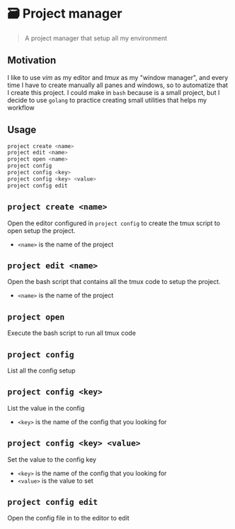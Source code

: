 # 🗃️ Project manager

> A project manager that setup all my environment

## Motivation

I like to use _vim_ as my editor and _tmux_ as my "window manager", and
every time I have to create manually all panes and windows, so to
automatize that I create this project. I could make in `bash`
because is a small project, but I decide to use `golang` to practice
creating small utilities that helps my workflow

## Usage

```bash
project create <name>
project edit <name>
project open <name>
project config
project config <key>
project config <key> <value>
project config edit
```

## `project create <name>`

Open the editor configured in `project config` to create the tmux
script to open setup the project.

* `<name>` is the name of the project

## `project edit <name>`

Open the bash script that contains all the tmux code to setup the
project.

* `<name>` is the name of the project

## `project open`

Execute the bash script to run all tmux code

## `project config`

List all the config setup

## `project config <key>`

List the value in the config

* `<key>` is the name of the config that you looking for

## `project config <key> <value>`

Set the value to the config key

* `<key>` is the name of the config that you looking for
* `<value>` is the value to set

## `project config edit`

Open the config file in to the editor to edit
